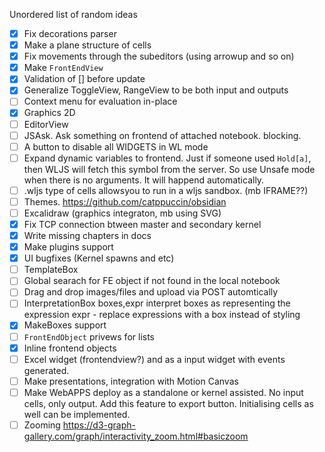 Unordered list of random ideas

- [x] Fix decorations parser
- [x] Make a plane structure of cells
- [x] Fix movements through the subeditors (using arrowup and so on)
- [x] Make `FrontEndView`
- [x] Validation of [] before update
- [x] Generalize ToggleView, RangeView to be both input and outputs
- [ ] Context menu for evaluation in-place
- [x] Graphics 2D
- [ ] EditorView
- [ ] JSAsk. Ask something on frontend of attached notebook. blocking.
- [ ] A button to disable all WIDGETS in WL mode
- [ ] Expand dynamic variables to frontend. Just if someone used `Hold[a]`, then WLJS will fetch this symbol from the server. So use Unsafe mode when there is no arguments. It will happend automatically.
- [ ] .wljs type of cells allowsyou to run in a wljs sandbox. (mb IFRAME??)
- [ ] Themes. https://github.com/catppuccin/obsidian
- [ ] Excalidraw (graphics integraton, mb using SVG)
- [x] Fix TCP connection btween master and secondary kernel
- [x] Write missing chapters in docs
- [x] Make plugins support
- [x] UI bugfixes (Kernel spawns and etc)
- [ ] TemplateBox
- [ ] Global searach for FE object if not found in the local notebook
- [ ] Drag and drop images/files and upload via POST automtically
- [ ] InterpretationBox boxes,expr interpret boxes as representing the expression expr - replace expressions with a box instead of styling
- [x] MakeBoxes support
- [ ] `FrontEndObject` privews for lists
- [x] Inline frontend objects
- [ ] Excel widget (frontendview?) and as a input widget with events generated.
- [ ] Make presentations, integration with Motion Canvas
- [ ] Make WebAPPS deploy as a standalone or kernel assisted. No input cells, only output. Add this feature to export button. Initialising cells as well can be implemented.
- [ ] Zooming https://d3-graph-gallery.com/graph/interactivity_zoom.html#basiczoom